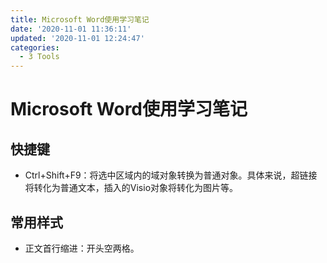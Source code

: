 ```yaml
---
title: Microsoft Word使用学习笔记
date: '2020-11-01 11:36:11'
updated: '2020-11-01 12:24:47'
categories:
  - 3 Tools
---
```

# Microsoft Word使用学习笔记

## 快捷键

- Ctrl+Shift+F9：将选中区域内的域对象转换为普通对象。具体来说，超链接将转化为普通文本，插入的Visio对象将转化为图片等。

## 常用样式

- 正文首行缩进：开头空两格。
